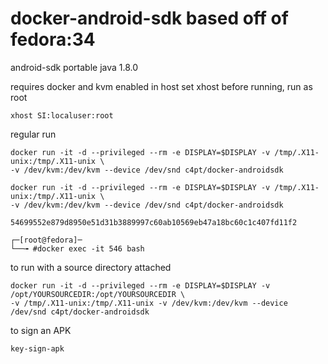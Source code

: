 # docker-android-sdk based off of fedora:34
android-sdk portable
java 1.8.0

requires docker and kvm enabled in host
set xhost before running, run as root
```
xhost SI:localuser:root
```
regular run
```
docker run -it -d --privileged --rm -e DISPLAY=$DISPLAY -v /tmp/.X11-unix:/tmp/.X11-unix \
-v /dev/kvm:/dev/kvm --device /dev/snd c4pt/docker-androidsdk
```
```
docker run -it -d --privileged --rm -e DISPLAY=$DISPLAY -v /tmp/.X11-unix:/tmp/.X11-unix \
-v /dev/kvm:/dev/kvm --device /dev/snd c4pt/docker-androidsdk

54699552e879d8950e51d31b3889997c60ab10569eb47a18bc60c1c407fd11f2

┌─[root@fedora]─
└──╼ #docker exec -it 546 bash
```

to run with a source directory attached

```
docker run -it -d --privileged --rm -e DISPLAY=$DISPLAY -v /opt/YOURSOURCEDIR:/opt/YOURSOURCEDIR \
-v /tmp/.X11-unix:/tmp/.X11-unix -v /dev/kvm:/dev/kvm --device /dev/snd c4pt/docker-androidsdk
```

to sign an APK
```
key-sign-apk 
```

